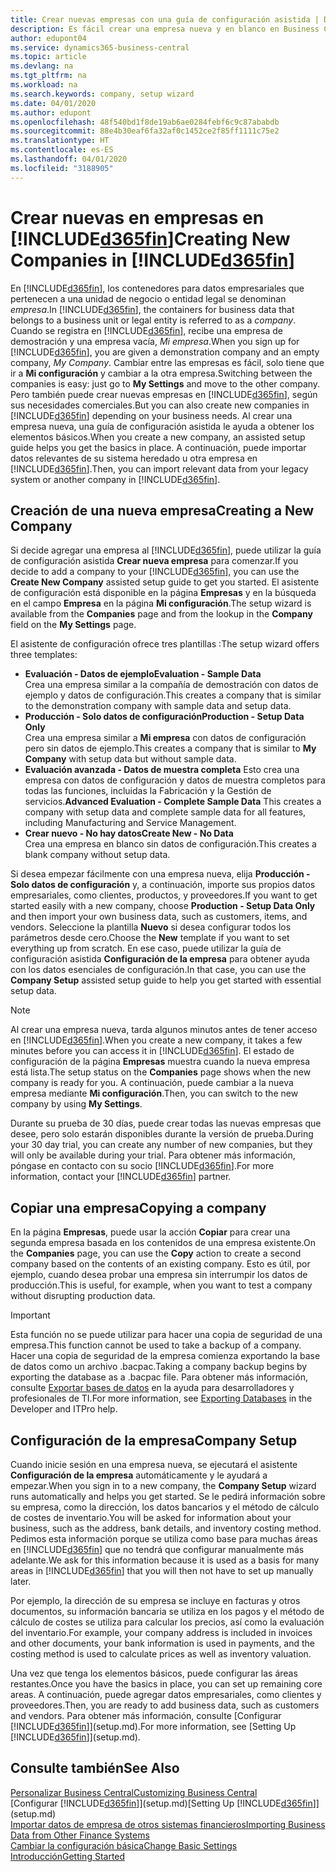 ```yaml
---
title: Crear nuevas empresas con una guía de configuración asistida | Documentos de Microsoft
description: Es fácil crear una empresa nueva y en blanco en Business Central. Una guía de configuración asistida le ayudará a seguir los pasos, y podrá importar sus datos empresariales existentes.
author: edupont04
ms.service: dynamics365-business-central
ms.topic: article
ms.devlang: na
ms.tgt_pltfrm: na
ms.workload: na
ms.search.keywords: company, setup wizard
ms.date: 04/01/2020
ms.author: edupont
ms.openlocfilehash: 48f540bd1f8de19ab6ae0284febf6c9c87ababdb
ms.sourcegitcommit: 88e4b30eaf6fa32af0c1452ce2f85ff1111c75e2
ms.translationtype: HT
ms.contentlocale: es-ES
ms.lasthandoff: 04/01/2020
ms.locfileid: "3188905"
---
```

# <a name="creating-new-companies-in-d365fin"></a><span data-ttu-id="77b48-104">Crear nuevas en empresas en [!INCLUDE[d365fin](includes/d365fin_md.md)]</span><span class="sxs-lookup"><span data-stu-id="77b48-104">Creating New Companies in [!INCLUDE[d365fin](includes/d365fin_md.md)]</span></span>
<span data-ttu-id="77b48-105">En [!INCLUDE[d365fin](includes/d365fin_md.md)], los contenedores para datos empresariales que pertenecen a una unidad de negocio o entidad legal se denominan *empresa*.</span><span class="sxs-lookup"><span data-stu-id="77b48-105">In [!INCLUDE[d365fin](includes/d365fin_md.md)], the containers for business data that belongs to a business unit or legal entity is referred to as a *company*.</span></span> <span data-ttu-id="77b48-106">Cuando se registra en [!INCLUDE[d365fin](includes/d365fin_md.md)], recibe una empresa de demostración y una empresa vacía, *Mi empresa*.</span><span class="sxs-lookup"><span data-stu-id="77b48-106">When you sign up for [!INCLUDE[d365fin](includes/d365fin_md.md)], you are given a demonstration company and an empty company, *My Company*.</span></span> <span data-ttu-id="77b48-107">Cambiar entre las empresas es fácil, solo tiene que ir a **Mi configuración** y cambiar a la otra empresa.</span><span class="sxs-lookup"><span data-stu-id="77b48-107">Switching between the companies is easy: just go to **My Settings** and move to the other company.</span></span> <span data-ttu-id="77b48-108">Pero también puede crear nuevas empresas en [!INCLUDE[d365fin](includes/d365fin_md.md)], según sus necesidades comerciales.</span><span class="sxs-lookup"><span data-stu-id="77b48-108">But you can also create new companies in [!INCLUDE[d365fin](includes/d365fin_md.md)] depending on your business needs.</span></span> <span data-ttu-id="77b48-109">Al crear una empresa nueva, una guía de configuración asistida le ayuda a obtener los elementos básicos.</span><span class="sxs-lookup"><span data-stu-id="77b48-109">When you create a new company, an assisted setup guide helps you get the basics in place.</span></span> <span data-ttu-id="77b48-110">A continuación, puede importar datos relevantes de su sistema heredado u otra empresa en [!INCLUDE[d365fin](includes/d365fin_md.md)].</span><span class="sxs-lookup"><span data-stu-id="77b48-110">Then, you can import relevant data from your legacy system or another company in [!INCLUDE[d365fin](includes/d365fin_md.md)].</span></span>  

## <a name="creating-a-new-company"></a><span data-ttu-id="77b48-111">Creación de una nueva empresa</span><span class="sxs-lookup"><span data-stu-id="77b48-111">Creating a New Company</span></span>
<span data-ttu-id="77b48-112">Si decide agregar una empresa al [!INCLUDE[d365fin](includes/d365fin_md.md)], puede utilizar la guía de configuración asistida **Crear nueva empresa** para comenzar.</span><span class="sxs-lookup"><span data-stu-id="77b48-112">If you decide to add a company to your [!INCLUDE[d365fin](includes/d365fin_md.md)], you can use the **Create New Company** assisted setup guide to get you started.</span></span> <span data-ttu-id="77b48-113">El asistente de configuración está disponible en la página **Empresas** y en la búsqueda en el campo **Empresa** en la página **Mi configuración**.</span><span class="sxs-lookup"><span data-stu-id="77b48-113">The setup wizard is available from the **Companies** page and from the lookup in the **Company** field on the **My Settings** page.</span></span>  

<span data-ttu-id="77b48-114">El asistente de configuración ofrece tres plantillas :</span><span class="sxs-lookup"><span data-stu-id="77b48-114">The setup wizard offers three templates:</span></span>

-   <span data-ttu-id="77b48-115">**Evaluación - Datos de ejemplo**</span><span class="sxs-lookup"><span data-stu-id="77b48-115">**Evaluation - Sample Data**</span></span>  
    <span data-ttu-id="77b48-116">Crea una empresa similar a la compañía de demostración con datos de ejemplo y datos de configuración.</span><span class="sxs-lookup"><span data-stu-id="77b48-116">This creates a company that is similar to the demonstration company with sample data and setup data.</span></span>  
-   <span data-ttu-id="77b48-117">**Producción - Solo datos de configuración**</span><span class="sxs-lookup"><span data-stu-id="77b48-117">**Production - Setup Data Only**</span></span>  
    <span data-ttu-id="77b48-118">Crea una empresa similar a **Mi empresa** con datos de configuración pero sin datos de ejemplo.</span><span class="sxs-lookup"><span data-stu-id="77b48-118">This creates a company that is similar to **My Company** with setup data but without sample data.</span></span>
-   <span data-ttu-id="77b48-119">**Evaluación avanzada - Datos de muestra completa** Esto crea una empresa con datos de configuración y datos de muestra completos para todas las funciones, incluidas la Fabricación y la Gestión de servicios.</span><span class="sxs-lookup"><span data-stu-id="77b48-119">**Advanced Evaluation - Complete Sample Data** This creates a company with setup data and complete sample data for all features, including Manufacturing and Service Management.</span></span>
-   <span data-ttu-id="77b48-120">**Crear nuevo - No hay datos**</span><span class="sxs-lookup"><span data-stu-id="77b48-120">**Create New - No Data**</span></span>  
    <span data-ttu-id="77b48-121">Crea una empresa en blanco sin datos de configuración.</span><span class="sxs-lookup"><span data-stu-id="77b48-121">This creates a blank company without setup data.</span></span>  

<span data-ttu-id="77b48-122">Si desea empezar fácilmente con una empresa nueva, elija **Producción - Solo datos de configuración** y, a continuación, importe sus propios datos empresariales, como clientes, productos, y proveedores.</span><span class="sxs-lookup"><span data-stu-id="77b48-122">If you want to get started easily with a new company, choose **Production - Setup Data Only** and then import your own business data, such as customers, items, and vendors.</span></span> <span data-ttu-id="77b48-123">Seleccione la plantilla **Nuevo** si desea configurar todos los parámetros desde cero.</span><span class="sxs-lookup"><span data-stu-id="77b48-123">Choose the **New** template if you want to set everything up from scratch.</span></span> <span data-ttu-id="77b48-124">En ese caso, puede utilizar la guía de configuración asistida **Configuración de la empresa** para obtener ayuda con los datos esenciales de configuración.</span><span class="sxs-lookup"><span data-stu-id="77b48-124">In that case, you can use the **Company Setup** assisted setup guide to help you get started with essential setup data.</span></span>  

> [!NOTE]  
>   <span data-ttu-id="77b48-125">Al crear una empresa nueva, tarda algunos minutos antes de tener acceso en [!INCLUDE[d365fin](includes/d365fin_md.md)].</span><span class="sxs-lookup"><span data-stu-id="77b48-125">When you create a new company, it takes a few minutes before you can access it in [!INCLUDE[d365fin](includes/d365fin_md.md)].</span></span> <span data-ttu-id="77b48-126">El estado de configuración de la página **Empresas** muestra cuando la nueva empresa está lista.</span><span class="sxs-lookup"><span data-stu-id="77b48-126">The setup status on the **Companies** page shows when the new company is ready for you.</span></span> <span data-ttu-id="77b48-127">A continuación, puede cambiar a la nueva empresa mediante **Mi configuración**.</span><span class="sxs-lookup"><span data-stu-id="77b48-127">Then, you can switch to the new company by using **My Settings**.</span></span>  

<span data-ttu-id="77b48-128">Durante su prueba de 30 días, puede crear todas las nuevas empresas que desee, pero solo estarán disponibles durante la versión de prueba.</span><span class="sxs-lookup"><span data-stu-id="77b48-128">During your 30 day trial, you can create any number of new companies, but they will only be available during your trial.</span></span> <span data-ttu-id="77b48-129">Para obtener más información, póngase en contacto con su socio [!INCLUDE[d365fin](includes/d365fin_md.md)].</span><span class="sxs-lookup"><span data-stu-id="77b48-129">For more information, contact your [!INCLUDE[d365fin](includes/d365fin_md.md)] partner.</span></span>  

## <a name="copying-a-company"></a><span data-ttu-id="77b48-130">Copiar una empresa</span><span class="sxs-lookup"><span data-stu-id="77b48-130">Copying a company</span></span>
<span data-ttu-id="77b48-131">En la página **Empresas**, puede usar la acción **Copiar** para crear una segunda empresa basada en los contenidos de una empresa existente.</span><span class="sxs-lookup"><span data-stu-id="77b48-131">On the **Companies** page, you can use the **Copy** action to create a second company based on the contents of an existing company.</span></span> <span data-ttu-id="77b48-132">Esto es útil, por ejemplo, cuando desea probar una empresa sin interrumpir los datos de producción.</span><span class="sxs-lookup"><span data-stu-id="77b48-132">This is useful, for example, when you want to test a company without disrupting production data.</span></span>

> [!Important]
> <span data-ttu-id="77b48-133">Esta función no se puede utilizar para hacer una copia de seguridad de una empresa.</span><span class="sxs-lookup"><span data-stu-id="77b48-133">This function cannot be used to take a backup of a company.</span></span> <span data-ttu-id="77b48-134">Hacer una copia de seguridad de la empresa comienza exportando la base de datos como un archivo .bacpac.</span><span class="sxs-lookup"><span data-stu-id="77b48-134">Taking a company backup begins by exporting the database as a .bacpac file.</span></span> <span data-ttu-id="77b48-135">Para obtener más información, consulte [Exportar bases de datos](/dynamics365/business-central/dev-itpro/administration/tenant-admin-center-database-export) en la ayuda para desarrolladores y profesionales de TI.</span><span class="sxs-lookup"><span data-stu-id="77b48-135">For more information, see [Exporting Databases](/dynamics365/business-central/dev-itpro/administration/tenant-admin-center-database-export) in the Developer and ITPro help.</span></span>

## <a name="company-setup"></a><span data-ttu-id="77b48-136">Configuración de la empresa</span><span class="sxs-lookup"><span data-stu-id="77b48-136">Company Setup</span></span>
<span data-ttu-id="77b48-137">Cuando inicie sesión en una empresa nueva, se ejecutará el asistente **Configuración de la empresa** automáticamente y le ayudará a empezar.</span><span class="sxs-lookup"><span data-stu-id="77b48-137">When you sign in to a new company, the **Company Setup** wizard runs automatically and helps you get started.</span></span> <span data-ttu-id="77b48-138">Se le pedirá información sobre su empresa, como la dirección, los datos bancarios y el método de cálculo de costes de inventario.</span><span class="sxs-lookup"><span data-stu-id="77b48-138">You will be asked for information about your business, such as the address, bank details, and inventory costing method.</span></span> <span data-ttu-id="77b48-139">Pedimos esta información porque se utiliza como base para muchas áreas en [!INCLUDE[d365fin](includes/d365fin_md.md)] que no tendrá que configurar manualmente más adelante.</span><span class="sxs-lookup"><span data-stu-id="77b48-139">We ask for this information because it is used as a basis for many areas in [!INCLUDE[d365fin](includes/d365fin_md.md)] that you will then not have to set up manually later.</span></span>  

<span data-ttu-id="77b48-140">Por ejemplo, la dirección de su empresa se incluye en facturas y otros documentos, su información bancaria se utiliza en los pagos y el método de cálculo de costes se utiliza para calcular los precios, así como la evaluación del inventario.</span><span class="sxs-lookup"><span data-stu-id="77b48-140">For example, your company address is included in invoices and other documents, your bank information is used in payments, and the costing method is used to calculate prices as well as inventory valuation.</span></span>  

<span data-ttu-id="77b48-141">Una vez que tenga los elementos básicos, puede configurar las áreas restantes.</span><span class="sxs-lookup"><span data-stu-id="77b48-141">Once you have the basics in place, you can set up remaining core areas.</span></span> <span data-ttu-id="77b48-142">A continuación, puede agregar datos empresariales, como clientes y proveedores.</span><span class="sxs-lookup"><span data-stu-id="77b48-142">Then, you are ready to add business data, such as customers and vendors.</span></span> <span data-ttu-id="77b48-143">Para obtener más información, consulte [Configurar [!INCLUDE[d365fin](includes/d365fin_md.md)]](setup.md).</span><span class="sxs-lookup"><span data-stu-id="77b48-143">For more information, see [Setting Up [!INCLUDE[d365fin](includes/d365fin_md.md)]](setup.md).</span></span>  

## <a name="see-also"></a><span data-ttu-id="77b48-144">Consulte también</span><span class="sxs-lookup"><span data-stu-id="77b48-144">See Also</span></span>
[<span data-ttu-id="77b48-145">Personalizar Business Central</span><span class="sxs-lookup"><span data-stu-id="77b48-145">Customizing Business Central</span></span>](ui-customizing-overview.md)  
<span data-ttu-id="77b48-146">[Configurar [!INCLUDE[d365fin](includes/d365fin_md.md)]](setup.md)</span><span class="sxs-lookup"><span data-stu-id="77b48-146">[Setting Up [!INCLUDE[d365fin](includes/d365fin_md.md)]](setup.md)</span></span>  
[<span data-ttu-id="77b48-147">Importar datos de empresa de otros sistemas financieros</span><span class="sxs-lookup"><span data-stu-id="77b48-147">Importing Business Data from Other Finance Systems</span></span>](across-import-data-configuration-packages.md)  
[<span data-ttu-id="77b48-148">Cambiar la configuración básica</span><span class="sxs-lookup"><span data-stu-id="77b48-148">Change Basic Settings</span></span>](ui-change-basic-settings.md)  
[<span data-ttu-id="77b48-149">Introducción</span><span class="sxs-lookup"><span data-stu-id="77b48-149">Getting Started</span></span>](product-get-started.md)  

